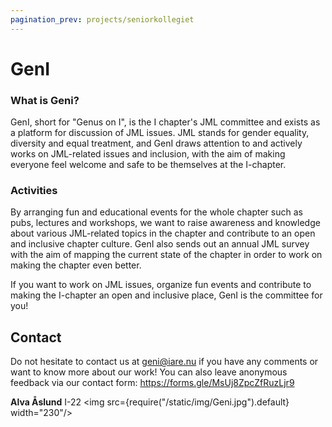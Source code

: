 ```yaml
---
pagination_prev: projects/seniorkollegiet
---
```

# GenI
### What is Geni?
GenI, short for "Genus on I", is the I chapter's JML committee and exists as a platform for discussion of JML issues. JML stands for gender equality, diversity and equal treatment, and GenI draws attention to and actively works on JML-related issues and inclusion, with the aim of making everyone feel welcome and safe to be themselves at the I-chapter. 

### Activities
By arranging fun and educational events for the whole chapter such as pubs, lectures and workshops, we want to raise awareness and knowledge about various JML-related topics in the chapter and contribute to an open and inclusive chapter culture. GenI also sends out an annual JML survey with the aim of mapping the current state of the chapter in order to work on making the chapter even better. 

If you want to work on JML issues, organize fun events and contribute to making the I-chapter an open and inclusive place, GenI is the committee for you! 

## Contact
Do not hesitate to contact us at geni@iare.nu if you have any comments or want to know more about our work! 
You can also leave anonymous feedback via our contact form: https://forms.gle/MsUj8ZpcZfRuzLjr9 

__Alva Åslund__ I-22
<img src={require("/static/img/Geni.jpg").default} width="230"/>